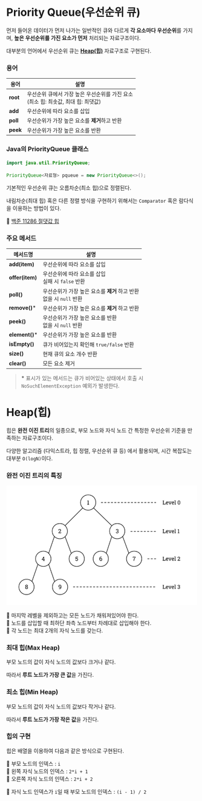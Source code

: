 # Priority Queue(우선순위 큐)

먼저 들어온 데이터가 먼저 나가는 일반적인 큐와 다르게 **각 요소마다 우선순위**를 가지며, **높은 우선순위를 가진 요소가 먼저** 처리되는 자료구조이다.

대부분의 언어에서 우선순위 큐는 [**Heap(힙)**](#heap-힙) 자료구조로 구현된다.

### 용어

| **용어** | **설명**                                                                              |
| -------- | ------------------------------------------------------------------------------------- |
| **root** | 우선순위 큐에서 가장 높은 우선순위를 가진 요소 <br>(최소 힙: 최솟값, 최대 힙: 최댓값) |
| **add**  | 우선순위에 따라 요소를 삽입                                                           |
| **poll** | 우선순위가 가장 높은 요소를 **제거**하고 반환                                         |
| **peek** | 우선순위가 가장 높은 요소를 반환                                                      |

### Java의 PriorityQueue 클래스

```java
import java.util.PriorityQueue;

PriorityQueue<자료형> pqueue = new PriorityQueue<>();
```

기본적인 우선순위 큐는 오름차순(최소 힙)으로 정렬된다.<br>

내림차순(최대 힙) 혹은 다른 정렬 방식을 구현하기 위해서는 `Comparator` 혹은 람다식을 이용하는 방법이 있다.<br>

🔗 [백준 11286 절댓값 힙](https://github.com/CHOO-O/CHOO-algorithm/tree/main/%EB%B0%B1%EC%A4%80/Silver/11286.%E2%80%85%EC%A0%88%EB%8C%93%EA%B0%92%E2%80%85%ED%9E%99)

### 주요 메서드

| **메서드명**    | **설명**                                                                |
| --------------- | ----------------------------------------------------------------------- |
| **add(item)**   | 우선순위에 따라 요소를 삽입                                             |
| **offer(item)** | 우선순위에 따라 요소를 삽입 <br> 실패 시 `false` 반환                   |
| **poll()**      | 우선순위가 가장 높은 요소를 **제거** 하고 반환 <br> 없을 시 `null` 반환 |
| **remove()**\*  | 우선순위가 가장 높은 요소를 **제거** 하고 반환                          |
| **peek()**      | 우선순위가 가장 높은 요소를 반환 <br> 없을 시 `null` 반환               |
| **element()**\* | 우선순위가 가장 높은 요소를 반환                                        |
| **isEmpty()**   | 큐가 비어있는지 확인해 `true/false` 반환                                |
| **size()**      | 현재 큐의 요소 개수 반환                                                |
| **clear()**     | 모든 요소 제거                                                          |

> **\*** 표시가 있는 메서드는 큐가 비어있는 상태에서 호출 시 `NoSuchElementException` 예외가 발생한다.

# Heap(힙)

힙은 **완전 이진 트리**의 일종으로, 부모 노드와 자식 노드 간 특정한 우선순위 기준을 만족하는 자료구조이다.

다양한 알고리즘 (다익스트라, 힙 정렬, 우선순위 큐 등) 에서 활용되며, 시간 복잡도는 대부분 `O(logN)`이다.<br>

### 완전 이진 트리의 특징

![Compete binary tree](https://github.com/CHOO-O/CHOO-study/blob/main/Data-structure/assets/Complete-binary-tree.png?raw=true)

🔹 마지막 레벨을 제외하고는 모든 노드가 채워져있어야 한다.<br>
🔹 노드를 삽입할 때 최하단 좌측 노드부터 차례대로 삽입해야 한다.<br>
🔹 각 노드는 최대 2개의 자식 노드를 갖는다.<br>

### 최대 힙(Max Heap)

부모 노드의 값이 자식 노드의 값보다 크거나 같다.<br>

따라서 **루트 노드가 가장 큰 값**을 가진다.<br>

### 최소 힙(Min Heap)

부모 노드의 값이 자식 노드의 값보다 작거나 같다.<br>

따라서 **루트 노드가 가장 작은 값**을 가진다.<br>

### 힙의 구현

힙은 배열을 이용하여 다음과 같은 방식으로 구현된다.<br>

🔹 부모 노드의 인덱스 : `i`<br>
🔹 왼쪽 자식 노드의 인덱스 : `2*i + 1`<br>
🔹 오른쪽 자식 노드의 인덱스 : `2*i + 2`<br>

🔹 자식 노드 인덱스가 `i`일 때 부모 노드의 인덱스 : `(i - 1) / 2`<br>
